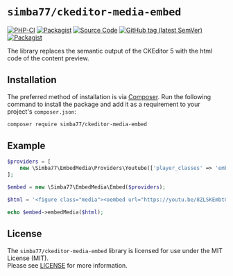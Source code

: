 # `simba77/ckeditor-media-embed`

[![PHP-CI](https://github.com/simba77/ckeditor-media-embed/workflows/PHP-CI/badge.svg?branch=master)](https://github.com/simba77/ckeditor-media-embed/actions)
[![Packagist](https://img.shields.io/packagist/l/simba77/ckeditor-media-embed.svg)](https://packagist.org/packages/simba77/ckeditor-media-embed)
[![Source Code](https://img.shields.io/badge/source-simba77%2Fckeditor--media--embed-blue)](https://github.com/simba77/ckeditor-media-embed)
[![GitHub tag (latest SemVer)](https://img.shields.io/github/tag/simba77/ckeditor-media-embed.svg?label=stable)](https://github.com/simba77/ckeditor-media-embed/releases)
[![Packagist](https://img.shields.io/packagist/dt/simba77/ckeditor-media-embed)](https://packagist.org/packages/simba77/ckeditor-media-embed)

The library replaces the semantic output of the CKEditor 5 with the html code of the content preview.

## Installation

The preferred method of installation is via [Composer](http://getcomposer.org). Run the following
command to install the package and add it as a requirement to your project's
`composer.json`:

```bash
composer require simba77/ckeditor-media-embed
```
## Example

```PHP
$providers = [
    new \Simba77\EmbedMedia\Providers\Youtube(['player_classes' => 'embed-responsive embed-responsive-16by9']),
];

$embed = new \Simba77\EmbedMedia\Embed($providers);

$html = '<figure class="media"><oembed url="https://youtu.be/8ZLSKEmbt0Y?t=75"></oembed></figure>';

echo $embed->embedMedia($html);
```


## License

The `simba77/ckeditor-media-embed` library is licensed for use under the MIT License (MIT).  
Please see [LICENSE](https://github.com/simba77/ckeditor-media-embed/blob/master/LICENSE) for more information.
